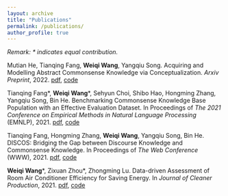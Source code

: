 ```yaml
---
layout: archive
title: "Publications"
permalink: /publications/
author_profile: true
---
```


*Remark: \* indicates equal contribution.*

Mutian He, Tianqing Fang, **Weiqi Wang**, Yangqiu Song. Acquiring and Modelling Abstract Commonsense Knowledge via Conceptualization. *Arxiv Preprint*, 2022. [pdf](https://arxiv.org/pdf/2206.01532.pdf), [code](https://github.com/HKUST-KnowComp/atomic-conceptualization)

Tianqing Fang\*, **Weiqi Wang**\*, Sehyun Choi, Shibo Hao, Hongming Zhang, Yangqiu Song, Bin He. Benchmarking Commonsense Knowledge Base Population with an Effective Evaluation Dataset. In Proceedings of *The 2021 Conference on Empirical Methods in Natural Language Processing* (EMNLP), 2021. [pdf](https://aclanthology.org/2021.emnlp-main.705.pdf), [code](https://github.com/HKUST-KnowComp/CSKB-Population)

Tianqing Fang, Hongming Zhang, **Weiqi Wang**, Yangqiu Song, Bin He. DISCOS: Bridging the Gap between Discourse Knowledge and Commonsense Knowledge. In Proceedings of *The Web Conference* (WWW), 2021. [pdf](https://arxiv.org/pdf/2101.00154.pdf), [code](https://github.com/HKUST-KnowComp/DISCOS-commonsense)

**Weiqi Wang**\*, Zixuan Zhou\*, Zhongming Lu. Data-driven Assessment of Room Air Conditioner Efficiency for Saving Energy. In *Journal of Cleaner Production*, 2021. [pdf](https://mighty-weaver.github.io/files/acefficiency.pdf), [code](https://github.com/MighTy-Weaver/Inefficient-AC-detection)